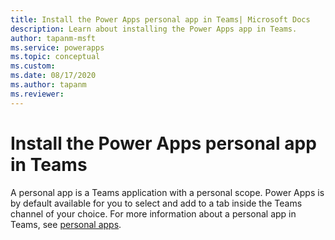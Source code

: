 ```yaml
---
title: Install the Power Apps personal app in Teams| Microsoft Docs
description: Learn about installing the Power Apps app in Teams.
author: tapanm-msft
ms.service: powerapps
ms.topic: conceptual
ms.custom: 
ms.date: 08/17/2020
ms.author: tapanm
ms.reviewer: 
---
```


# Install the Power Apps personal app in Teams

A personal app is a Teams application with a personal scope. Power Apps is by default available for you to select and add to a tab inside the Teams channel of your choice. For more information about a personal app in Teams, see [personal apps](https://docs.microsoft.com/microsoftteams/platform/concepts/design/personal-apps).   


